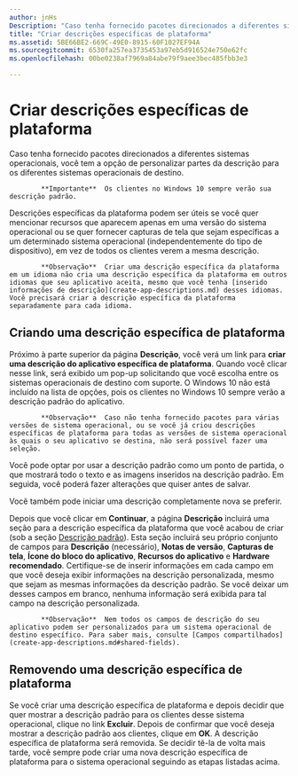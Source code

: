 ```yaml
---
author: jnHs
Description: "Caso tenha fornecido pacotes direcionados a diferentes sistemas operacionais, você tem a opção de personalizar partes da descrição para os diferentes sistemas operacionais de destino."
title: "Criar descrições específicas de plataforma"
ms.assetid: 5BE66BE2-669C-49E0-8915-60F1027EF94A
ms.sourcegitcommit: 6530fa257ea3735453a97eb5d916524e750e62fc
ms.openlocfilehash: 00be0238af7969a84abe79f9aee3bec485fbb3e3

---
```


# Criar descrições específicas de plataforma


Caso tenha fornecido pacotes direcionados a diferentes sistemas operacionais, você tem a opção de personalizar partes da descrição para os diferentes sistemas operacionais de destino.

> 
            **Importante**  Os clientes no Windows 10 sempre verão sua descrição padrão.

Descrições específicas da plataforma podem ser úteis se você quer mencionar recursos que aparecem apenas em uma versão do sistema operacional ou se quer fornecer capturas de tela que sejam específicas a um determinado sistema operacional (independentemente do tipo de dispositivo), em vez de todos os clientes verem a mesma descrição.

> 
            **Observação**  Criar uma descrição específica da plataforma em um idioma não cria uma descrição específica da plataforma em outros idiomas que seu aplicativo aceita, mesmo que você tenha [inserido informações de descrição](create-app-descriptions.md) desses idiomas. Você precisará criar a descrição específica da plataforma separadamente para cada idioma.

## Criando uma descrição específica de plataforma


Próximo à parte superior da página **Descrição**, você verá um link para **criar uma descrição do aplicativo específica de plataforma**. Quando você clicar nesse link, será exibido um pop-up solicitando que você escolha entre os sistemas operacionais de destino com suporte. O Windows 10 não está incluído na lista de opções, pois os clientes no Windows 10 sempre verão a descrição padrão do aplicativo.

> 
            **Observação**  Caso não tenha fornecido pacotes para várias versões de sistema operacional, ou se você já criou descrições específicas de plataforma para todas as versões de sistema operacional às quais o seu aplicativo se destina, não será possível fazer uma seleção.

Você pode optar por usar a descrição padrão como um ponto de partida, o que mostrará todo o texto e as imagens inseridos na descrição padrão. Em seguida, você poderá fazer alterações que quiser antes de salvar.

Você também pode iniciar uma descrição completamente nova se preferir.

Depois que você clicar em **Continuar**, a página **Descrição** incluirá uma seção para a descrição específica da plataforma que você acabou de criar (sob a seção [Descrição padrão](create-app-descriptions.md#default-description-fields)). Esta seção incluirá seu próprio conjunto de campos para **Descrição** (necessário), **Notas de versão**, **Capturas de tela**, **Ícone do bloco do aplicativo**, **Recursos do aplicativo** e **Hardware recomendado**. Certifique-se de inserir informações em cada campo em que você deseja exibir informações na descrição personalizada, mesmo que sejam as mesmas informações da descrição padrão. Se você deixar um desses campos em branco, nenhuma informação será exibida para tal campo na descrição personalizada.

> 
            **Observação**  Nem todos os campos de descrição do seu aplicativo podem ser personalizados para um sistema operacional de destino específico. Para saber mais, consulte [Campos compartilhados](create-app-descriptions.md#shared-fields).

## Removendo uma descrição específica de plataforma


Se você criar uma descrição específica de plataforma e depois decidir que quer mostrar a descrição padrão para os clientes desse sistema operacional, clique no link **Excluir**. Depois de confirmar que você deseja mostrar a descrição padrão aos clientes, clique em **OK**. A descrição específica de plataforma será removida. Se decidir tê-la de volta mais tarde, você sempre pode criar uma nova descrição específica de plataforma para o sistema operacional seguindo as etapas listadas acima.

 

 







<!--HONumber=Jun16_HO4-->


